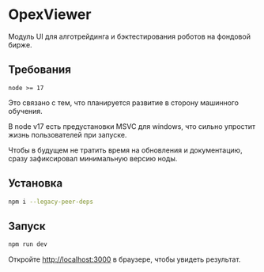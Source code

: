 # OpexViewer

Модуль UI для алготрейдинга и бэктестирования роботов на фондовой бирже.


## Требования
```
node >= 17
```

Это связано с тем, что планируется развитие в сторону машинного обучения.

В node v17 есть предустановки MSVC для windows, что сильно упростит жизнь пользователей при запуске.

Чтобы в будущем не тратить время на обновления и документацию, сразу зафиксировал минимальную версию ноды.


## Установка

```bash
npm i --legacy-peer-deps
```


## Запуск

```bash
npm run dev
```

Откройте [http://localhost:3000](http://localhost:3000) в браузере, чтобы увидеть результат.
